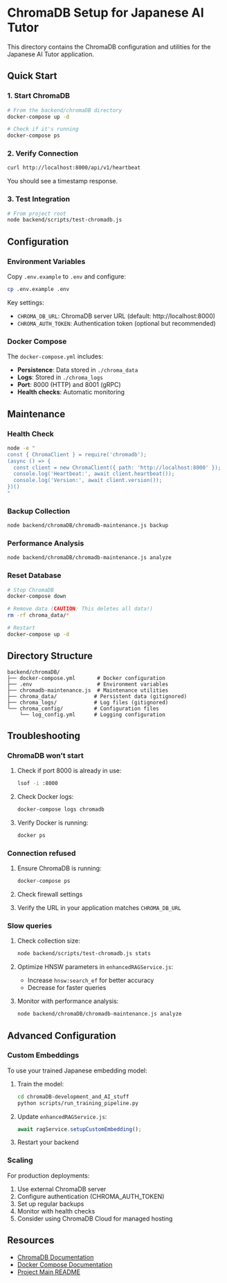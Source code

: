 # ChromaDB Setup for Japanese AI Tutor

This directory contains the ChromaDB configuration and utilities for the Japanese AI Tutor application.

## Quick Start

### 1. Start ChromaDB

```bash
# From the backend/chromaDB directory
docker-compose up -d

# Check if it's running
docker-compose ps
```

### 2. Verify Connection

```bash
curl http://localhost:8000/api/v1/heartbeat
```

You should see a timestamp response.

### 3. Test Integration

```bash
# From project root
node backend/scripts/test-chromadb.js
```

## Configuration

### Environment Variables

Copy `.env.example` to `.env` and configure:

```bash
cp .env.example .env
```

Key settings:
- `CHROMA_DB_URL`: ChromaDB server URL (default: http://localhost:8000)
- `CHROMA_AUTH_TOKEN`: Authentication token (optional but recommended)

### Docker Compose

The `docker-compose.yml` includes:
- **Persistence**: Data stored in `./chroma_data`
- **Logs**: Stored in `./chroma_logs`
- **Port**: 8000 (HTTP) and 8001 (gRPC)
- **Health checks**: Automatic monitoring

## Maintenance

### Health Check

```bash
node -e "
const { ChromaClient } = require('chromadb');
(async () => {
  const client = new ChromaClient({ path: 'http://localhost:8000' });
  console.log('Heartbeat:', await client.heartbeat());
  console.log('Version:', await client.version());
})()
"
```

### Backup Collection

```bash
node backend/chromaDB/chromadb-maintenance.js backup
```

### Performance Analysis

```bash
node backend/chromaDB/chromadb-maintenance.js analyze
```

### Reset Database

```bash
# Stop ChromaDB
docker-compose down

# Remove data (CAUTION: This deletes all data!)
rm -rf chroma_data/*

# Restart
docker-compose up -d
```

## Directory Structure

```
backend/chromaDB/
├── docker-compose.yml       # Docker configuration
├── .env                     # Environment variables
├── chromadb-maintenance.js  # Maintenance utilities
├── chroma_data/            # Persistent data (gitignored)
├── chroma_logs/            # Log files (gitignored)
└── chroma_config/          # Configuration files
    └── log_config.yml      # Logging configuration
```

## Troubleshooting

### ChromaDB won't start

1. Check if port 8000 is already in use:
   ```bash
   lsof -i :8000
   ```

2. Check Docker logs:
   ```bash
   docker-compose logs chromadb
   ```

3. Verify Docker is running:
   ```bash
   docker ps
   ```

### Connection refused

1. Ensure ChromaDB is running:
   ```bash
   docker-compose ps
   ```

2. Check firewall settings

3. Verify the URL in your application matches `CHROMA_DB_URL`

### Slow queries

1. Check collection size:
   ```bash
   node backend/scripts/test-chromadb.js stats
   ```

2. Optimize HNSW parameters in `enhancedRAGService.js`:
   - Increase `hnsw:search_ef` for better accuracy
   - Decrease for faster queries

3. Monitor with performance analysis:
   ```bash
   node backend/chromaDB/chromadb-maintenance.js analyze
   ```

## Advanced Configuration

### Custom Embeddings

To use your trained Japanese embedding model:

1. Train the model:
   ```bash
   cd chromaDB-development_and_AI_stuff
   python scripts/run_training_pipeline.py
   ```

2. Update `enhancedRAGService.js`:
   ```javascript
   await ragService.setupCustomEmbedding();
   ```

3. Restart your backend

### Scaling

For production deployments:

1. Use external ChromaDB server
2. Configure authentication (CHROMA_AUTH_TOKEN)
3. Set up regular backups
4. Monitor with health checks
5. Consider using ChromaDB Cloud for managed hosting

## Resources

- [ChromaDB Documentation](https://docs.trychroma.com/)
- [Docker Compose Documentation](https://docs.docker.com/compose/)
- [Project Main README](../../README.md)
